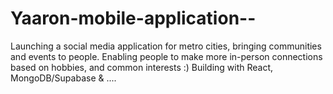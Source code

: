 # Yaaron-mobile-application--
Launching a social media application for metro cities, bringing communities and events to people. Enabling people to make more in-person connections based on hobbies, and common interests :)
Building with React, MongoDB/Supabase & ....
